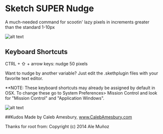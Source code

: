 Sketch SUPER Nudge
==================

A much-needed command for scootin' lazy pixels in increments greater than the standard 1-10px

![alt text](http://calebamesbury.com/dribbble/SUPER-Nudge.gif)

## Keyboard Shortcuts

CTRL + ⇧ + arrow keys: nudge 50 pixels

Want to nudge by another variable? Just edit the .skethplugin files with your favorite text editor.



**NOTE: These keyboard shortcuts may already be assigned by default in OSX.  To change these go to System Preferences> Mission Control and look for "Mission Control" and "Application Windows".

![alt text](http://calebamesbury.com/dribbble/mission-control.png)


##Kudos
Made by Caleb Amesbury, www.CalebAmesbury.com

Thanks for root from: Copyright (c) 2014 Ale Muñoz
